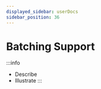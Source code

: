 ```yaml
---
displayed_sidebar: userDocs
sidebar_position: 36
---
```


# Batching Support

:::info
* Describe
* Illustrate
:::
